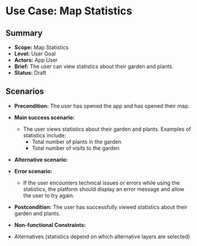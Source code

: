 # Use Case: Map Statistics

## Summary

-   **Scope:** Map Statistics
-   **Level:** User Goal
-   **Actors:** App User
-   **Brief:** The user can view statistics about their garden and plants.
-   **Status:** Draft

## Scenarios

-   **Precondition:**
    The user has opened the app and has opened their map.
-   **Main success scenario:**

    -   The user views statistics about their garden and plants.
        Examples of statistics include:
        -   Total number of plants in the garden
        -   Total number of visits to the garden

-   **Alternative scenario:**
-   **Error scenario:**
    -   If the user encounters technical issues or errors while using the statistics, the platform should display an error message and allow the user to try again.
-   **Postcondition:**
    The user has successfully viewed statistics about their garden and plants.
-   **Non-functional Constraints:**
  - Alternatives (statistics depend on which alternative layers are selected)
